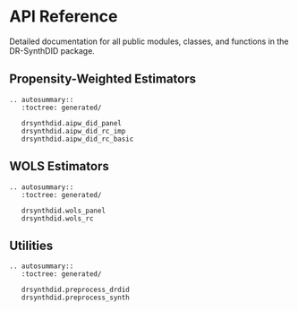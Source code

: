 # API Reference

Detailed documentation for all public modules, classes, and functions in the DR-SynthDID package.

## Propensity-Weighted Estimators

```{eval-rst}
.. autosummary::
   :toctree: generated/

   drsynthdid.aipw_did_panel
   drsynthdid.aipw_did_rc_imp
   drsynthdid.aipw_did_rc_basic
```

## WOLS Estimators

```{eval-rst}
.. autosummary::
   :toctree: generated/

   drsynthdid.wols_panel
   drsynthdid.wols_rc
```

## Utilities

```{eval-rst}
.. autosummary::
   :toctree: generated/

   drsynthdid.preprocess_drdid
   drsynthdid.preprocess_synth
```
